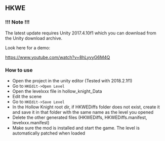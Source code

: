 ## HKWE

### !!! Note !!!

The latest update requires Unity 2017.4.10f1 which you can download from the Unity download archive.

Look here for a demo:

https://www.youtube.com/watch?v=8hLyvyG6M4Q

### How to use

* Open the project in the unity editor (Tested with 2018.2.1f1)
* Go to `HKEdit->Open Level`
* Open the levelxxx file in hollow_knight_Data
* Edit the scene
* Go to `HKEdit->Save Level`
* In the Hollow Knight root dir, if HKWEDiffs folder does not exist, create it and save it in that folder with the same name as the level you opened
* Delete the other generated files (HKWEDiffs, HKWEDiffs.manifest, levelxxx.manifest)
* Make sure the mod is installed and start the game. The level is automatically patched when loaded
